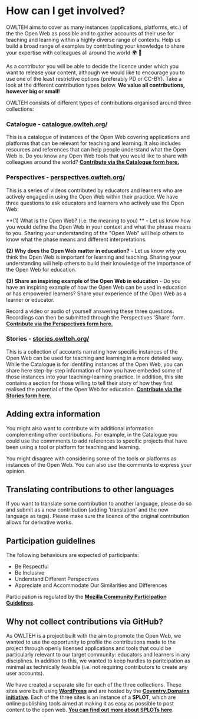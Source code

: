 # How can I get involved?

OWLTEH aims to cover as many instances (applications, platforms, etc.) of the the Open Web as possible and to gather accounts of their use for teaching and learning within a highly diverse range of contexts. Help us build a broad range of examples by contributing your knowledge to share your expertise with colleagues all around the world :earth_africa: :tada:

As a contributor you will be able to decide the licence under which you want to release your content, although we would like to encourage you to use one of the least restrictive options (preferably PD or CC-BY). Take a look at the different contribution types below. **We value all contributions, however big or small!**

OWLTEH consists of different types of contributions organised around three collections:

### Catalogue - **[catalogue.owlteh.org/](http://catalogue.owlteh.org/)**

This is a catalogue of instances of the Open Web covering applications and platforms that can be relevant for teaching and learning. It also includes resources and references that can help people understand what the Open Web is. Do you know any Open Web tools that you would like to share with colleagues around the world? **[Contribute via the Catalogue form here.](http://catalogue.owlteh.org/collect/)**

### Perspectives - **[perspectives.owlteh.org/](http://perspectives.owlteh.org/)**

This is a series of videos contributed by educators and learners who are actively engaged in using the Open Web within their practice. We have three questions to ask educators and learners who actively use the Open Web:

**(1) What is the Open Web? (i.e. the meaning to you) ** - Let us know how you would define the Open Web in your context and what the phrase means to you. Sharing your understanding of the "Open Web" will help others to know what the phase means and different interpretations.

**(2) Why does the Open Web matter in education?** - Let us know why you think the Open Web is important for learning and teaching. Sharing your understanding will help others to build their knowledge of the importance of the Open Web for education.

**(3) Share an inspiring example of the Open Web in education** - Do you have an inspiring example of how the Open Web can be used in education or has empowered learners? Share your experience of the Open Web as a learner or educator.

Record a video or audio of yourself answering these three questions. Recordings can then be submitted through the Perspectives 'Share' form. **[Contribute via the Perspectives form here.](http://perspectives.owlteh.org/share/)**

### Stories - **[stories.owlteh.org/](http://stories.owlteh.org/)**

This is a collection of accounts narrating how specific instances of the Open Web can be used for teaching and learning in a more detailed way. While the Catalogue is for identifing instances of the Open Web, you can share here step-by-step information of how you have embeded some of those instances into your teaching-learning practice. In addition, this site contains a section for those willing to tell their story of how they first realised the potential of the Open Web for education. **[Contribute via the Stories form here.](http://stories.owlteh.org/desk/)**

## Adding extra information
You might also want to contribute with additional information complementing other contributions. For example, in the Catalogue you could use the commments to add references to specific projects that have been using a tool or platform for teaching and learning.

You might disagree with considering some of the tools or platforms as instances of the Open Web. You can also use the comments to express your opinion.

## Translating contributions to other languages
If you want to translate some contribution to another language, please do so and submit as a new contribution (adding 'translation' and the new language as tags). Please make sure the licence of the original contribution allows for derivative works.

## Participation guidelines

The following behaviours are expected of participants:
- Be Respectful
- Be Inclusive
- Understand Different Perspectives
- Appreciate and Accommodate Our Similarities and Differences

Participation is regulated by the **[Mozilla Community Participation Guidelines](https://www.mozilla.org/en-US/about/governance/policies/participation/)**.

## Why not collect contributions via GitHub?

As OWLTEH is a project built with the aim to promote the Open Web, we wanted to use the opportunity to profile the contributions made to the project through openly licensed applications and tools that could be particularly relevant to our target community: educators and learners in any disciplines. In addition to this, we wanted to keep hurdles to paritcipation as minimal as technically feasible (i.e. not requiring contributors to create any user accounts).

We have created a separate site for each of the three collections. These sites were built using **[WordPress](https://en.wikipedia.org/wiki/WordPress)** and are hosted by the **[Coventry.Domains initiative](http://coventry.domains/)**. Each of the three sites is an instance of a **SPLOT**, which are online publishing tools aimed at making it as easy as possible to post content to the open web. **[You can find out more about SPLOTs here](http://catalogue.owlteh.org/69/)**.
